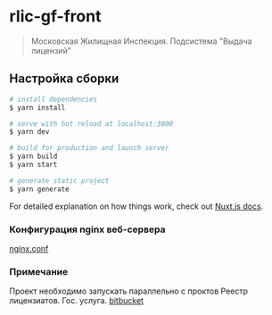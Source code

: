# rlic-gf-front

> Московская Жилищная Инспекция. Подсистема &#34;Выдача лицензий&#34;

## Настройка сборки
``` bash
# install dependencies
$ yarn install

# serve with hot reload at localhost:3000
$ yarn dev

# build for production and launch server
$ yarn build
$ yarn start

# generate static project
$ yarn generate
```

For detailed explanation on how things work, check out [Nuxt.js docs](https://nuxtjs.org).

### Конфигурация nginx веб-сервера
[nginx.conf](https://nextcloud.c-i-p.ru/s/wlLiqoDOizH2yZd "Конфигурация nginx")  

### Примечание
Проект необходимо запускать параллельно с проктов Реестр лицензиатов. Гос. услуга.
[bitbucket](https://bitbucket.c-i-p.ru/projects/LIC/repos/rlic-front/browse "Репозиторий РЛИЦ ГУ")
